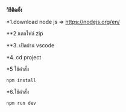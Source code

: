 **วิธีติดตั้ง**

*1.download  node js  => https://nodejs.org/en/


**2.แตกไฟล์  zip 


**3. เปิดผ่าน vscode


*4. cd project


*5 ใช้คำสั่ง

```bash
npm install 
```


*6.ใช้คำสั่ง

```bash
npm run dev
```

